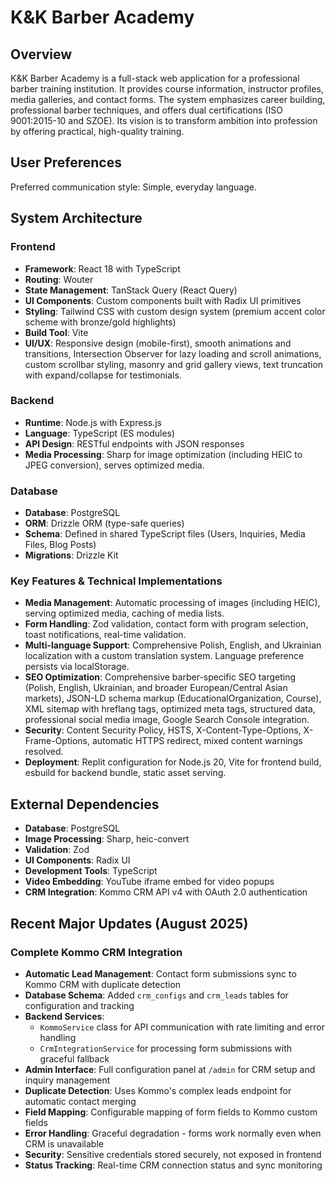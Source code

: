 # K&K Barber Academy

## Overview
K&K Barber Academy is a full-stack web application for a professional barber training institution. It provides course information, instructor profiles, media galleries, and contact forms. The system emphasizes career building, professional barber techniques, and offers dual certifications (ISO 9001:2015-10 and SZOE). Its vision is to transform ambition into profession by offering practical, high-quality training.

## User Preferences
Preferred communication style: Simple, everyday language.

## System Architecture

### Frontend
- **Framework**: React 18 with TypeScript
- **Routing**: Wouter
- **State Management**: TanStack Query (React Query)
- **UI Components**: Custom components built with Radix UI primitives
- **Styling**: Tailwind CSS with custom design system (premium accent color scheme with bronze/gold highlights)
- **Build Tool**: Vite
- **UI/UX**: Responsive design (mobile-first), smooth animations and transitions, Intersection Observer for lazy loading and scroll animations, custom scrollbar styling, masonry and grid gallery views, text truncation with expand/collapse for testimonials.

### Backend
- **Runtime**: Node.js with Express.js
- **Language**: TypeScript (ES modules)
- **API Design**: RESTful endpoints with JSON responses
- **Media Processing**: Sharp for image optimization (including HEIC to JPEG conversion), serves optimized media.

### Database
- **Database**: PostgreSQL
- **ORM**: Drizzle ORM (type-safe queries)
- **Schema**: Defined in shared TypeScript files (Users, Inquiries, Media Files, Blog Posts)
- **Migrations**: Drizzle Kit

### Key Features & Technical Implementations
- **Media Management**: Automatic processing of images (including HEIC), serving optimized media, caching of media lists.
- **Form Handling**: Zod validation, contact form with program selection, toast notifications, real-time validation.
- **Multi-language Support**: Comprehensive Polish, English, and Ukrainian localization with a custom translation system. Language preference persists via localStorage.
- **SEO Optimization**: Comprehensive barber-specific SEO targeting (Polish, English, Ukrainian, and broader European/Central Asian markets), JSON-LD schema markup (EducationalOrganization, Course), XML sitemap with hreflang tags, optimized meta tags, structured data, professional social media image, Google Search Console integration.
- **Security**: Content Security Policy, HSTS, X-Content-Type-Options, X-Frame-Options, automatic HTTPS redirect, mixed content warnings resolved.
- **Deployment**: Replit configuration for Node.js 20, Vite for frontend build, esbuild for backend bundle, static asset serving.

## External Dependencies
- **Database**: PostgreSQL
- **Image Processing**: Sharp, heic-convert
- **Validation**: Zod
- **UI Components**: Radix UI
- **Development Tools**: TypeScript
- **Video Embedding**: YouTube iframe embed for video popups
- **CRM Integration**: Kommo CRM API v4 with OAuth 2.0 authentication

## Recent Major Updates (August 2025)
### Complete Kommo CRM Integration
- **Automatic Lead Management**: Contact form submissions sync to Kommo CRM with duplicate detection
- **Database Schema**: Added `crm_configs` and `crm_leads` tables for configuration and tracking
- **Backend Services**: 
  - `KommoService` class for API communication with rate limiting and error handling
  - `CrmIntegrationService` for processing form submissions with graceful fallback
- **Admin Interface**: Full configuration panel at `/admin` for CRM setup and inquiry management
- **Duplicate Detection**: Uses Kommo's complex leads endpoint for automatic contact merging
- **Field Mapping**: Configurable mapping of form fields to Kommo custom fields
- **Error Handling**: Graceful degradation - forms work normally even when CRM is unavailable
- **Security**: Sensitive credentials stored securely, not exposed in frontend
- **Status Tracking**: Real-time CRM connection status and sync monitoring